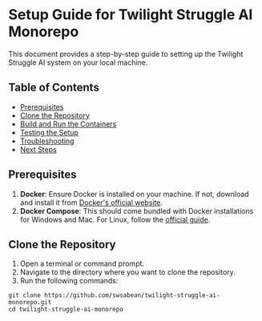 # Setup Guide for Twilight Struggle AI Monorepo

This document provides a step-by-step guide to setting up the Twilight Struggle AI system on your local machine.

## Table of Contents

- [Prerequisites](#prerequisites)
- [Clone the Repository](#clone-the-repository)
- [Build and Run the Containers](#build-and-run-the-containers)
- [Testing the Setup](#testing-the-setup)
- [Troubleshooting](#troubleshooting)
- [Next Steps](#next-steps)

## Prerequisites

1. **Docker**: Ensure Docker is installed on your machine. If not, download and install it from [Docker's official website](https://www.docker.com/get-started).
2. **Docker Compose**: This should come bundled with Docker installations for Windows and Mac. For Linux, follow the [official guide](https://docs.docker.com/compose/install/).

## Clone the Repository

1. Open a terminal or command prompt.
2. Navigate to the directory where you want to clone the repository.
3. Run the following commands:
```
git clone https://github.com/swsabean/twilight-struggle-ai-monorepo.git
cd twilight-struggle-ai-monorepo
```
